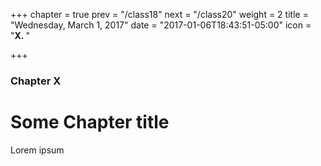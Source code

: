 +++
chapter = true
prev = "/class18"
next = "/class20"
weight = 2
title = "Wednesday, March 1, 2017"
date = "2017-01-06T18:43:51-05:00"
icon = "<b>X. </b>"

+++

### Chapter X

# Some Chapter title

Lorem ipsum
